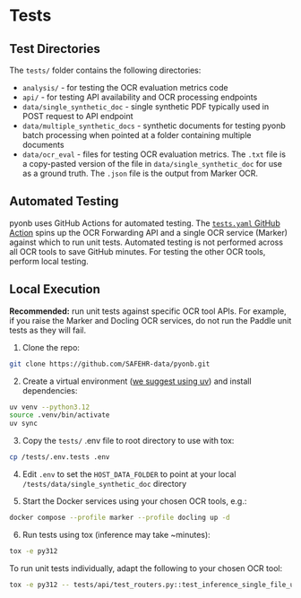 # Tests

## Test Directories

The `tests/` folder contains the following directories:

- `analysis/` - for testing the OCR evaluation metrics code
- `api/` - for testing API availability and OCR processing endpoints
- `data/single_synthetic_doc` - single synthetic PDF typically used in POST request to API endpoint
- `data/multiple_synthetic_docs` - synthetic documents for testing pyonb batch processing when pointed at a folder containing multiple documents
- `data/ocr_eval` - files for testing OCR evaluation metrics. The `.txt` file is a copy-pasted version of the file in `data/single_synthetic_doc` for use as a ground truth. The `.json` file is the output from Marker OCR.

## Automated Testing

pyonb uses GitHub Actions for automated testing. The [`tests.yaml` GitHub Action](../.github/workflows/tests.yml) spins up the OCR Forwarding API and a single OCR service (Marker) against which to run unit tests. Automated testing is not performed across all OCR tools to save GitHub minutes. For testing the other OCR tools, perform local testing.

## Local Execution

**Recommended:** run unit tests against specific OCR tool APIs. For example, if you raise the Marker and Docling OCR services, do not run the Paddle unit tests as they will fail.

1. Clone the repo:

```sh
git clone https://github.com/SAFEHR-data/pyonb.git
```

2. Create a virtual environment ([we suggest using uv](https://docs.astral.sh/uv/pip/environments/)) and install dependencies:

```sh
uv venv --python3.12
source .venv/bin/activate
uv sync
```

3. Copy the `tests/` .env file to root directory to use with tox:

```sh
cp /tests/.env.tests .env
```

4. Edit `.env` to set the `HOST_DATA_FOLDER` to point at your local `/tests/data/single_synthetic_doc` directory

5. Start the Docker services using your chosen OCR tools, e.g.:

```sh
docker compose --profile marker --profile docling up -d
```

6. Run tests using tox (inference may take ~minutes):

```sh
tox -e py312
```

To run unit tests individually, adapt the following to your chosen OCR tool:

```sh
tox -e py312 -- tests/api/test_routers.py::test_inference_single_file_upload_marker
```
